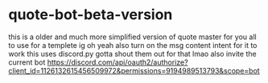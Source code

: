 # quote-bot-beta-version
this is a older and much more simplified version of quote master for you all to use for a templete ig
oh yeah also turn on the msg content intent for it to work
this uses discord.py gotta shout them out for that lmao
also invite the current bot
https://discord.com/api/oauth2/authorize?client_id=1126132615456509972&permissions=9194989513793&scope=bot
